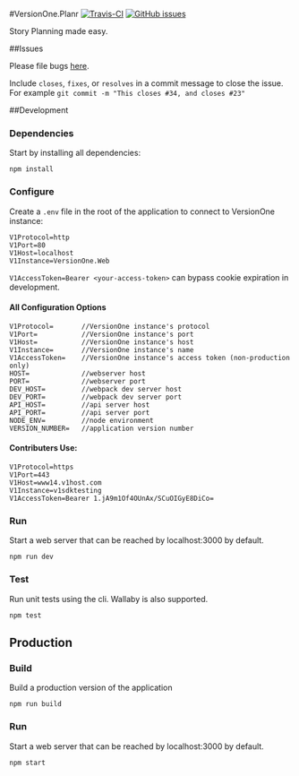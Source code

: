 #VersionOne.Planr [![Travis-CI][ci-badge]][ci] [![GitHub issues][issues-badge]][issues]

Story Planning made easy.

##Issues 

Please file bugs [here][issues].

Include `closes`, `fixes`, or `resolves` in a commit message to close the issue.  
For example `git commit -m "This closes #34, and closes #23"`

##Development

### Dependencies
Start by installing all dependencies:
```
npm install
```

### Configure
Create a `.env` file in the root of the application to connect to VersionOne instance:

```
V1Protocol=http
V1Port=80
V1Host=localhost
V1Instance=VersionOne.Web
```

`V1AccessToken=Bearer <your-access-token>` can bypass cookie expiration in development.

#### All Configuration Options
```
V1Protocol=       //VersionOne instance's protocol
V1Port=           //VersionOne instance's port
V1Host=           //VersionOne instance's host
V1Instance=       //VersionOne instance's name
V1AccessToken=    //VersionOne instance's access token (non-production only)
HOST=             //webserver host
PORT=             //webserver port
DEV_HOST=         //webpack dev server host
DEV_PORT=         //webpack dev server port
API_HOST=         //api server host
API_PORT=         //api server port
NODE_ENV=         //node environment
VERSION_NUMBER=   //application version number
```

#### Contributers Use:
```
V1Protocol=https
V1Port=443
V1Host=www14.v1host.com
V1Instance=v1sdktesting
V1AccessToken=Bearer 1.jA9m1Of4OUnAx/SCuOIGyE8DiCo=
```

### Run
Start a web server that can be reached by localhost:3000 by default.
```
npm run dev
```

### Test
Run unit tests using the cli. Wallaby is also supported.
```
npm test
```

## Production

### Build
Build a production version of the application
```
npm run build
```

### Run
Start a web server that can be reached by localhost:3000 by default.
```
npm start
```


[ci]: https://travis-ci.org/walkerrandolphsmith/VersionOne.Planr
[ci-badge]: https://img.shields.io/travis/walkerrandolphsmith/VersionOne.Planr.svg

[issues]: https://github.com/walkerrandolphsmith/VersionOne.Planr/issues
[issues-badge]: https://img.shields.io/github/issues/walkerrandolphsmith/VersionOne.Planr.svg
